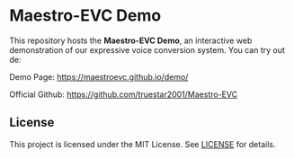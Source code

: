 # Maestro-EVC Demo

This repository hosts the **Maestro-EVC Demo**, an interactive web demonstration of our expressive voice conversion system. You can try out de:

Demo Page: https://maestroevc.github.io/demo/

Official Github: https://github.com/truestar2001/Maestro-EVC

## License

This project is licensed under the MIT License. See [LICENSE](LICENSE) for details.

